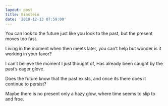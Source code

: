 ```yaml
---
layout: post
title: Einstein
date: '2010-12-13 07:59:00'
---
```


You can look to the future
just like you look to the past,
but the present
moves too fast.

Living in the moment
when then meets later,
you can’t help but wonder
is it working in your favor?

I can’t believe the moment
I just thought of,
Has already been caught
by the past’s eager glove.

Does the future know
that the past exists,
and once its there
does it continue to persist?

Maybe there is no present
only a hazy glow,
where time seems to slip
to and froe.
